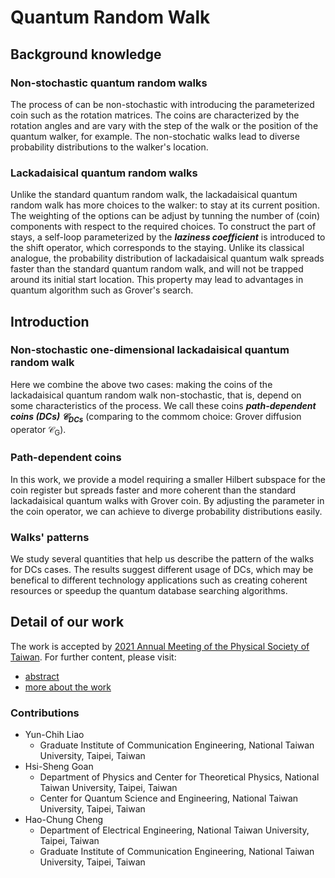 # Quantum Random Walk

## Background knowledge
### Non-stochastic quantum random walks
The process of can be non-stochastic with introducing the parameterized coin such as the rotation matrices. 
The coins are characterized by the rotation angles and are vary with the step of the walk or the position of the quantum walker, for example.
The non-stochatic walks lead to diverse probability distributions to the walker's location.


### Lackadaisical quantum random walks
Unlike the standard quantum random walk, the lackadaisical quantum random walk has more choices to the walker: to stay at its current position.
The weighting of the options can be adjust by tunning the number of (coin) components with respect to the required choices.
To construct the part of stays, a self-loop parameterized by the ***laziness coefficient*** is introduced to the shift operator, which corresponds to the staying.
Unlike its classical analogue, the probability distribution of lackadaisical quantum walk spreads faster than the standard quantum random walk, and will not be trapped around its initial start location.
This property may lead to advantages in quantum algorithm such as Grover's search.


## Introduction
### Non-stochastic one-dimensional lackadaisical quantum random walk
Here we combine the above two cases: making the coins of the lackadaisical quantum random walk non-stochastic, that is, depend on some characteristics of the process. We call these coins ***path-dependent coins (DCs) $\mathcal{C}_{\text{DCs}}$***
(comparing to the commom choice: Grover diffusion operator $\mathcal{C}_{\text{G}}$).


### Path-dependent coins
In this work, we provide a model requiring a smaller Hilbert subspace for the coin register but spreads faster and more coherent than the standard lackadaisical quantum walks with Grover coin.
By adjusting the parameter in the coin operator, we can achieve to diverge probability distributions easily.


### Walks' patterns
We study several quantities that help us describe the pattern of the walks for DCs cases.
The results suggest different usage of DCs, which may be benefical to different technology applications such as creating coherent resources or speedup the quantum database searching algorithms.



## Detail of our work
The work is accepted by [2021 Annual Meeting of the Physical Society of Taiwan](https://tps2021.conf.tw/site/page.aspx?pid=901&sid=1352&lang=en).
For further content, please visit:
- [abstract](https://github.com/ycldingo/QuantumRandomWalk/blob/main/abstract_Non-stochastic%20one-dimensional%20lackadaisical%20quantum%20random%20walks.pdf)
- [more about the work](https://github.com/ycldingo/QuantumRandomWalk/blob/main/TPS2021_v2.pdf)


### Contributions
- Yun-Chih Liao
  - Graduate Institute of Communication Engineering, National Taiwan University, Taipei, Taiwan 
- Hsi-Sheng Goan
  - Department of Physics and Center for Theoretical Physics, National Taiwan University, Taipei, Taiwan 
  - Center for Quantum Science and Engineering, National Taiwan University, Taipei, Taiwan 
- Hao-Chung Cheng
  - Department of Electrical Engineering, National Taiwan University, Taipei, Taiwan
  - Graduate Institute of Communication Engineering, National Taiwan University, Taipei, Taiwan 

